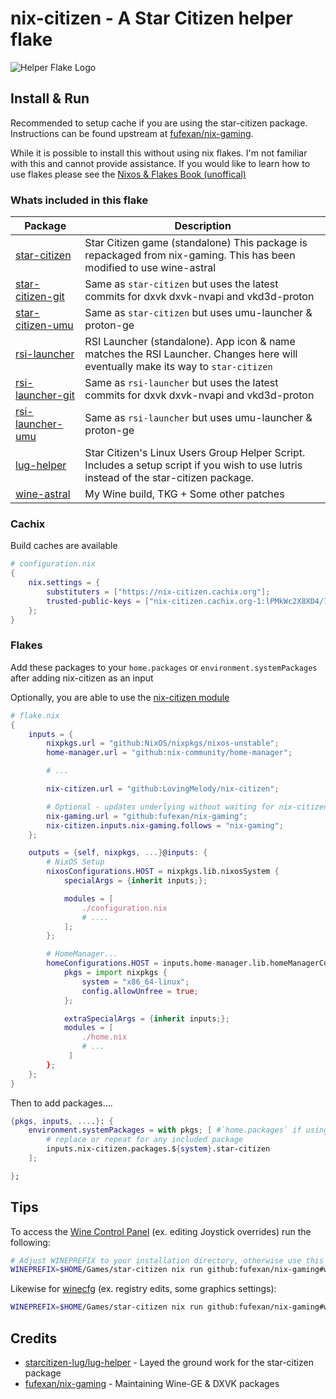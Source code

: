 # nix-citizen - A Star Citizen helper flake

![Helper Flake Logo](logo.png)

## Install & Run

Recommended to setup cache if you are using the star-citizen package.
Instructions can be found upstream at
[fufexan/nix-gaming](https://github.com/fufexan/nix-gaming#install--run).

While it is possible to install this without using nix flakes. I'm not familiar
with this and cannot provide assistance. If you would like to learn how to use
flakes please see the
[Nixos & Flakes Book (unoffical)](https://nixos-and-flakes.thiscute.world/)

### Whats included in this flake

| Package                                                                             | Description                                                                                                                            |
| ----------------------------------------------------------------------------------- | -------------------------------------------------------------------------------------------------------------------------------------- |
| [star-citizen](https://github.com/fufexan/nix-gaming/tree/master/pkgs/star-citizen) | Star Citizen game (standalone) This package is repackaged from nix-gaming. This has been modified to use wine-astral                   |
| [star-citizen-git](./overlays.nix)                                                  | Same as `star-citizen` but uses the latest commits for dxvk dxvk-nvapi and vkd3d-proton                                                |
| [star-citizen-umu](./overlays.nix)                                                  | Same as `star-citizen` but uses umu-launcher & proton-ge                                                                               |
| [rsi-launcher](./pkgs/rsi-launcher)                                                 | RSI Launcher (standalone). App icon & name matches the RSI Launcher. Changes here will eventually make its way to `star-citizen`       |
| [rsi-launcher-git](./pkgs/rsi-launcher)                                             | Same as `rsi-launcher` but uses the latest commits for dxvk dxvk-nvapi and vkd3d-proton                                                |
| [rsi-launcher-umu](./overlays.nix)                                                  | Same as `rsi-launcher` but uses umu-launcher & proton-ge                                                                               |
| [lug-helper](./pkgs/lug-helper)                                                     | Star Citizen's Linux Users Group Helper Script. Includes a setup script if you wish to use lutris instead of the star-citizen package. |
| [wine-astral](./flake.nix)                                                          | My Wine build, TKG + Some other patches                                                                                                |

### Cachix

Build caches are available

```nix
# configuration.nix
{
    nix.settings = {
        substituters = ["https://nix-citizen.cachix.org"];
        trusted-public-keys = ["nix-citizen.cachix.org-1:lPMkWc2X8XD4/7YPEEwXKKBg+SVbYTVrAaLA2wQTKCo="];
    };
}
```

### Flakes

Add these packages to your `home.packages` or `environment.systemPackages` after
adding nix-citizen as an input

Optionally, you are able to use the
[nix-citizen module](./modules/nixos/star-citizen)

```nix
# flake.nix
{
    inputs = {
        nixpkgs.url = "github:NixOS/nixpkgs/nixos-unstable";
        home-manager.url = "github:nix-community/home-manager";

        # ...

        nix-citizen.url = "github:LovingMelody/nix-citizen";

        # Optional - updates underlying without waiting for nix-citizen to update
        nix-gaming.url = "github:fufexan/nix-gaming";
        nix-citizen.inputs.nix-gaming.follows = "nix-gaming";
    };

    outputs = {self, nixpkgs, ...}@inputs: {
        # NixOS Setup
        nixosConfigurations.HOST = nixpkgs.lib.nixosSystem {
            specialArgs = {inherit inputs;};

            modules = [
                ./configuration.nix
                # ....
            ];
        };

        # HomeManager...
        homeConfigurations.HOST = inputs.home-manager.lib.homeManagerConfiguration {
            pkgs = import nixpkgs {
                system = "x86_64-linux";
                config.allowUnfree = true;
            };

            extraSpecialArgs = {inherit inputs;};
            modules = [
                ./home.nix
                # ...
             ]
        };
    };
}
```

Then to add packages....

```nix
{pkgs, inputs, ....}: {
    environment.systemPackages = with pkgs; [ #`home.packages` if using home manager
        # replace or repeat for any included package
        inputs.nix-citizen.packages.${system}.star-citizen
    ];

};
```

## Tips

To access the [Wine Control Panel](https://wiki.winehq.org/Control) (ex. editing
Joystick overrides) run the following:

```bash
# Adjust WINEPREFIX to your installation directory, otherwise use this default path
WINEPREFIX=$HOME/Games/star-citizen nix run github:fufexan/nix-gaming#wine-ge -- control
```

Likewise for [winecfg](https://wiki.winehq.org/Winecfg) (ex. registry edits,
some graphics settings):

```bash
WINEPREFIX=$HOME/Games/star-citizen nix run github:fufexan/nix-gaming#wine-ge -- winecfg
```

## Credits

- [starcitizen-lug/lug-helper](https://github.com/starcitizen-lug/lug-helper) -
  Layed the ground work for the star-citizen package
- [fufexan/nix-gaming](https://github.com/fufexan/nix-gaming) - Maintaining
  Wine-GE & DXVK packages
